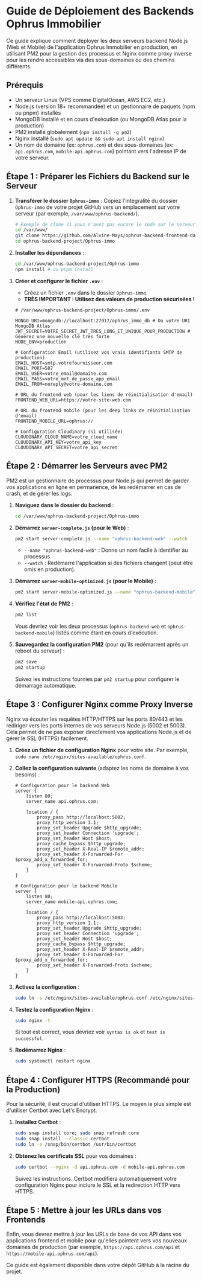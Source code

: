 # Guide de Déploiement des Backends Ophrus Immobilier

Ce guide explique comment déployer les deux serveurs backend Node.js (Web et Mobile) de l'application Ophrus Immobilier en production, en utilisant PM2 pour la gestion des processus et Nginx comme proxy inverse pour les rendre accessibles via des sous-domaines ou des chemins différents.

## Prérequis

*   Un serveur Linux (VPS comme DigitalOcean, AWS EC2, etc.)
*   Node.js (version 18+ recommandée) et un gestionnaire de paquets (npm ou pnpm) installés
*   MongoDB installé et en cours d'exécution (ou MongoDB Atlas pour la production)
*   PM2 installé globalement (`npm install -g pm2`)
*   Nginx installé (`sudo apt update && sudo apt install nginx`)
*   Un nom de domaine (ex: `ophrus.com`) et des sous-domaines (ex: `api.ophrus.com`, `mobile-api.ophrus.com`) pointant vers l'adresse IP de votre serveur.

## Étape 1 : Préparer les Fichiers du Backend sur le Serveur

1.  **Transférer le dossier `Ophrus-immo`** : Copiez l'intégralité du dossier `Ophrus-immo` de votre projet GitHub vers un emplacement sur votre serveur (par exemple, `/var/www/ophrus-backend/`).

    ```bash
    # Exemple de clone si vous n'avez pas encore le code sur le serveur
    cd /var/www/
    git clone https://github.com/Alvine-Mays/ophrus-backend-frontend-dashboard.git ophrus-backend-project
    cd ophrus-backend-project/Ophrus-immo
    ```

2.  **Installer les dépendances** :

    ```bash
    cd /var/www/ophrus-backend-project/Ophrus-immo
    npm install # ou pnpm install
    ```

3.  **Créer et configurer le fichier `.env`** :
    *   Créez un fichier `.env` dans le dossier `Ophrus-immo`.
    *   **TRÈS IMPORTANT : Utilisez des valeurs de production sécurisées !**

    ```dotenv
    # /var/www/ophrus-backend-project/Ophrus-immo/.env

    MONGO_URI=mongodb://localhost:27017/ophrus_immo_db # Ou votre URI MongoDB Atlas
    JWT_SECRET=VOTRE_SECRET_JWT_TRES_LONG_ET_UNIQUE_POUR_PRODUCTION # Générez une nouvelle clé très forte
    NODE_ENV=production

    # Configuration Email (utilisez vos vrais identifiants SMTP de production)
    EMAIL_HOST=smtp.votrefournisseur.com
    EMAIL_PORT=587
    EMAIL_USER=votre_email@domaine.com
    EMAIL_PASS=votre_mot_de_passe_app_email
    EMAIL_FROM=noreply@votre-domaine.com

    # URL du frontend web (pour les liens de réinitialisation d'email)
    FRONTEND_WEB_URL=https://votre-site-web.com

    # URL du frontend mobile (pour les deep links de réinitialisation d'email)
    FRONTEND_MOBILE_URL=ophrus://

    # Configuration Cloudinary (si utilisée)
    CLOUDINARY_CLOUD_NAME=votre_cloud_name
    CLOUDINARY_API_KEY=votre_api_key
    CLOUDINARY_API_SECRET=votre_api_secret
    ```

## Étape 2 : Démarrer les Serveurs avec PM2

PM2 est un gestionnaire de processus pour Node.js qui permet de garder vos applications en ligne en permanence, de les redémarrer en cas de crash, et de gérer les logs.

1.  **Naviguez dans le dossier du backend** :

    ```bash
    cd /var/www/ophrus-backend-project/Ophrus-immo
    ```

2.  **Démarrez `server-complete.js` (pour le Web)** :

    ```bash
    pm2 start server-complete.js --name "ophrus-backend-web" --watch
    ```
    *   `--name "ophrus-backend-web"` : Donne un nom facile à identifier au processus.
    *   `--watch` : Redémarre l'application si des fichiers changent (peut être omis en production).

3.  **Démarrez `server-mobile-optimized.js` (pour le Mobile)** :

    ```bash
    pm2 start server-mobile-optimized.js --name "ophrus-backend-mobile" --watch
    ```

4.  **Vérifiez l'état de PM2** :

    ```bash
    pm2 list
    ```
    Vous devriez voir les deux processus (`ophrus-backend-web` et `ophrus-backend-mobile`) listés comme étant en cours d'exécution.

5.  **Sauvegardez la configuration PM2** (pour qu'ils redémarrent après un reboot du serveur) :

    ```bash
    pm2 save
    pm2 startup
    ```
    Suivez les instructions fournies par `pm2 startup` pour configurer le démarrage automatique.

## Étape 3 : Configurer Nginx comme Proxy Inverse

Nginx va écouter les requêtes HTTP/HTTPS sur les ports 80/443 et les rediriger vers les ports internes de vos serveurs Node.js (5002 et 5003). Cela permet de ne pas exposer directement vos applications Node.js et de gérer le SSL (HTTPS) facilement.

1.  **Créez un fichier de configuration Nginx** pour votre site. Par exemple, `sudo nano /etc/nginx/sites-available/ophrus.conf`.

2.  **Collez la configuration suivante** (adaptez les noms de domaine à vos besoins) :

    ```nginx
    # Configuration pour le backend Web
    server {
        listen 80;
        server_name api.ophrus.com;

        location / {
            proxy_pass http://localhost:5002;
            proxy_http_version 1.1;
            proxy_set_header Upgrade $http_upgrade;
            proxy_set_header Connection 'upgrade';
            proxy_set_header Host $host;
            proxy_cache_bypass $http_upgrade;
            proxy_set_header X-Real-IP $remote_addr;
            proxy_set_header X-Forwarded-For $proxy_add_x_forwarded_for;
            proxy_set_header X-Forwarded-Proto $scheme;
        }
    }

    # Configuration pour le backend Mobile
    server {
        listen 80;
        server_name mobile-api.ophrus.com;

        location / {
            proxy_pass http://localhost:5003;
            proxy_http_version 1.1;
            proxy_set_header Upgrade $http_upgrade;
            proxy_set_header Connection 'upgrade';
            proxy_set_header Host $host;
            proxy_cache_bypass $http_upgrade;
            proxy_set_header X-Real-IP $remote_addr;
            proxy_set_header X-Forwarded-For $proxy_add_x_forwarded_for;
            proxy_set_header X-Forwarded-Proto $scheme;
        }
    }
    ```

3.  **Activez la configuration** :

    ```bash
    sudo ln -s /etc/nginx/sites-available/ophrus.conf /etc/nginx/sites-enabled/
    ```

4.  **Testez la configuration Nginx** :

    ```bash
    sudo nginx -t
    ```
    Si tout est correct, vous devriez voir `syntax is ok` et `test is successful`.

5.  **Redémarrez Nginx** :

    ```bash
    sudo systemctl restart nginx
    ```

## Étape 4 : Configurer HTTPS (Recommandé pour la Production)

Pour la sécurité, il est crucial d'utiliser HTTPS. Le moyen le plus simple est d'utiliser Certbot avec Let's Encrypt.

1.  **Installez Certbot** :

    ```bash
    sudo snap install core; sudo snap refresh core
    sudo snap install --classic certbot
    sudo ln -s /snap/bin/certbot /usr/bin/certbot
    ```

2.  **Obtenez les certificats SSL** pour vos domaines :

    ```bash
    sudo certbot --nginx -d api.ophrus.com -d mobile-api.ophrus.com
    ```
    Suivez les instructions. Certbot modifiera automatiquement votre configuration Nginx pour inclure le SSL et la redirection HTTP vers HTTPS.

## Étape 5 : Mettre à jour les URLs dans vos Frontends

Enfin, vous devrez mettre à jour les URLs de base de vos API dans vos applications frontend et mobile pour qu'elles pointent vers vos nouveaux domaines de production (par exemple, `https://api.ophrus.com/api` et `https://mobile-api.ophrus.com/api`).

Ce guide est également disponible dans votre dépôt GitHub à la racine du projet.

